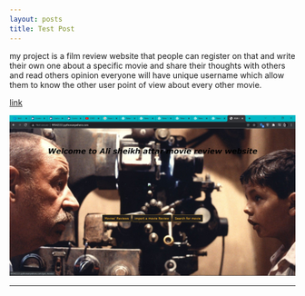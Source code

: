 ```yaml
---
layout: posts
title: Test Post
---
```



my project is a film review website that people can register on that and write their own one about a specific movie and share their thoughts with others and read others opinion
everyone will have unique username which allow them to know the other user point of view about every other movie.

[link](http://99542222.pythonanywhere.com/)

![alt text](../assets/images/web_screen.jpg "http://99542222.pythonanywhere.com/")

---